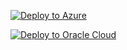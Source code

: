 ﻿[![Deploy to Azure](https://aka.ms/deploytoazurebutton)](https://portal.azure.com/#create/Microsoft.Template/uri/https%3A%2F%2Fraw.githubusercontent.com%2Fnikola-buzej%2Fadyen-oracle-opera-azure-deployment%2Fmaster%2Fmain.json
)

[![Deploy to Oracle Cloud](https://oci-resourcemanager-plugin.plugins.oci.oraclecloud.com/latest/deploy-to-oracle-cloud.svg)](https://cloud.oracle.com/resourcemanager/stacks/create?zipUrl=https://github.com/nikola-buzej/adyen-oracle-opera-azure-deployment/blob/master/oci.zip)
